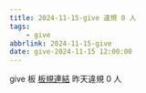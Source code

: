 ```yaml
---
title: 2024-11-15-give 違規 0 人
tags:
    - give
abbrlink: 2024-11-15-give
date: give-2024-11-15 12:00:00
---
```

give 板 [板規連結](https://www.ptt.cc/bbs/give/M.1612495900.A.C32.html)
昨天違規 0 人

